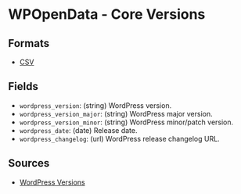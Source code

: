 # WPOpenData - Core Versions

## Formats

- [CSV](wordpress_versions_core.csv)

## Fields

- `wordpress_version`: (string) WordPress version.
- `wordpress_version_major`: (string) WordPress major version.
- `wordpress_version_minor`: (string) WordPress minor/patch version.
- `wordpress_date`: (date) Release date.
- `wordpress_changelog`: (url) WordPress release changelog URL.

## Sources

- [WordPress Versions](https://wordpress.org/documentation/article/wordpress-versions/)